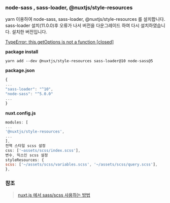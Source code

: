 ### node-sass , sass-loader, @nuxtjs/style-resources

yarn 이용하여 node-sass, sass-loader, @nuxtjs/style-resources 를 설치합니다.
sass-loader 설치(11.0.0)후 오류가 나서 버전을 다운그레이드 하여 다시 설치하였습니다. 설치한 버전입니다.

[TypeError: this.getOptions is not a function [closed]](https://stackoverflow.com/questions/66082397/typeerror-this-getoptions-is-not-a-function)

**package install**

```shell
yarn add --dev @nuxtjs/style-resources sass-loader@10 node-sass@5
```

**package.json**

```javascript
{
...
"sass-loader": "^10",
"node-sass": "^5.0.0"
...
}
```

**nuxt.config.js**

```javascript
modules: [
...
'@nuxtjs/style-resources',
...
],
전역 스타일 scss 설정
css: ['~assets/scss/index.scss'],
변수, 믹스인 scss 설정
styleResources: {
scss: ['~/assets/scss/variables.scss', '~/assets/scss/query.scss'],
},
```

### 참조

> [nuxt.js 에서 sass/scss 사용하는 방법](https://markettraders.kr/nuxt-js-scss-import/)
